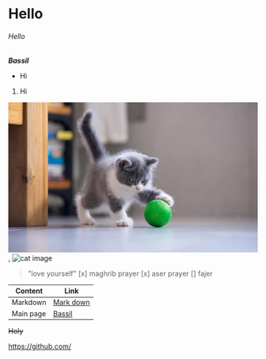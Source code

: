 # Hello
###### Hello
__*Bassil*__
* Hi
1. Hi

![Cat](images/cat.jpeg) , ![cat image](url)
> "love yourself"
[x] maghrib prayer
[x] aser prayer
[] fajer

Content | Link
------------ | -------------
Markdown | [Mark down](https://bassilalkhateeb.github.io/reading-repo/markingdown)
Main page | [Bassil](https://github.com/Bassilalkhateeb)

~~Holy~~

https://github.com/


<HI>





